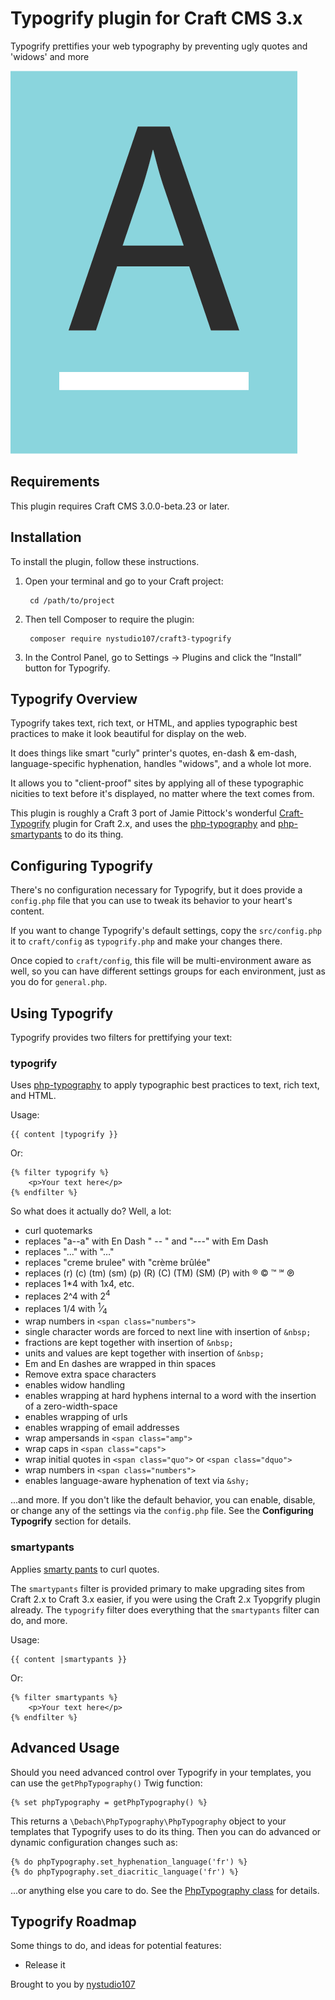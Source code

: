 # Typogrify plugin for Craft CMS 3.x

Typogrify prettifies your web typography by preventing ugly quotes and 'widows' and more

![Screenshot](resources/img/plugin-logo.png)

## Requirements

This plugin requires Craft CMS 3.0.0-beta.23 or later.

## Installation

To install the plugin, follow these instructions.

1. Open your terminal and go to your Craft project:

        cd /path/to/project

2. Then tell Composer to require the plugin:

        composer require nystudio107/craft3-typogrify

3. In the Control Panel, go to Settings → Plugins and click the “Install” button for Typogrify.

## Typogrify Overview

Typogrify takes text, rich text, or HTML, and applies typographic best practices to make it look beautiful for display on the web.

It does things like smart "curly" printer's quotes, en-dash & em-dash, language-specific hyphenation, handles "widows", and a whole lot more.

It allows you to "client-proof" sites by applying all of these typographic nicities to text before it's displayed, no matter where the text comes from.

This plugin is roughly a Craft 3 port of Jamie Pittock's wonderful [Craft-Typogrify](https://github.com/jamiepittock/craft-typogrify) plugin for Craft 2.x, and uses the [php-typography](https://github.com/debach/php-typography) and [php-smartypants](https://github.com/michelf/php-smartypants) to do its thing.

## Configuring Typogrify

There's no configuration necessary for Typogrify, but it does provide a `config.php` file that you can use to tweak its behavior to your heart's content.

If you want to change Typogrify's default settings, copy the `src/config.php` it to `craft/config` as `typogrify.php` and make your changes there.

Once copied to `craft/config`, this file will be multi-environment aware as well, so you can have different settings groups for each environment, just as you do for `general.php`.

## Using Typogrify

Typogrify provides two filters for prettifying your text:

### typogrify

Uses [php-typography](https://github.com/debach/php-typography) to apply typographic best practices to text, rich text, and HTML.

Usage:

```
{{ content |typogrify }}
```

Or:

```
{% filter typogrify %}
    <p>Your text here</p>
{% endfilter %}

```

So what does it actually do? Well, a lot:

- curl quotemarks
- replaces "a--a" with En Dash " -- " and "---" with Em Dash
- replaces "..." with "…"
- replaces "creme brulee" with "crème brûlée"
- replaces (r) (c) (tm) (sm) (p) (R) (C) (TM) (SM) (P) with ® © ™ ℠ ℗
- replaces 1*4 with 1x4, etc.
- replaces 2^4 with 2<sup>4</sup>
- replaces 1/4  with <sup>1</sup>&#8260;<sub>4</sub>
- wrap numbers in `<span class="numbers">`
- single character words are forced to next line with insertion of `&nbsp;`
- fractions are kept together with insertion of `&nbsp;`
- units and values are kept together with insertion of `&nbsp;`
- Em and En dashes are wrapped in thin spaces
- Remove extra space characters
- enables widow handling
- enables wrapping at hard hyphens internal to a word with the insertion of a zero-width-space
- enables wrapping of urls
- enables wrapping of email addresses
- wrap ampersands in `<span class="amp">`
- wrap caps in `<span class="caps">`
- wrap initial quotes in `<span class="quo">` or `<span class="dquo">`
- wrap numbers in `<span class="numbers">`
- enables language-aware hyphenation of text via `&shy;`

...and more. If you don't like the default behavior, you can enable, disable, or change any of the settings via the `config.php` file. See the **Configuring Typogrify** section for details.

### smartypants

Applies [smarty pants](https://github.com/michelf/php-smartypants) to curl quotes.

The `smartypants` filter is provided primary to make upgrading sites from Craft 2.x to Craft 3.x easier, if you were using the Craft 2.x Tyopgrify plugin already. The `typogrify` filter does everything that the `smartypants` filter can do, and more.

Usage:

```
{{ content |smartypants }}
```

Or:

```
{% filter smartypants %}
    <p>Your text here</p>
{% endfilter %}

```

## Advanced Usage

Should you need advanced control over Typogrify in your templates, you can use the `getPhpTypography()` Twig function:

```
{% set phpTypography = getPhpTypography() %}
```

This returns a `\Debach\PhpTypography\PhpTypography` object to your templates that Typogrify uses to do its thing. Then you can do advanced or dynamic configuration changes such as:

```
{% do phpTypography.set_hyphenation_language('fr') %}
{% do phpTypography.set_diacritic_language('fr') %}
```

...or anything else you care to do. See the [PhpTypography class](https://github.com/debach/php-typography/blob/master/PhpTypography.php) for details.

## Typogrify Roadmap

Some things to do, and ideas for potential features:

* Release it

Brought to you by [nystudio107](https://nystudio107.com/)
